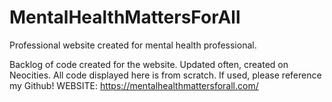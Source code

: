 # MentalHealthMattersForAll
Professional website created for mental health professional.

Backlog of code created for the website. Updated often, created on Neocities. All code displayed here is from scratch. If used, please reference my Github!
WEBSITE: https://mentalhealthmattersforall.com/
